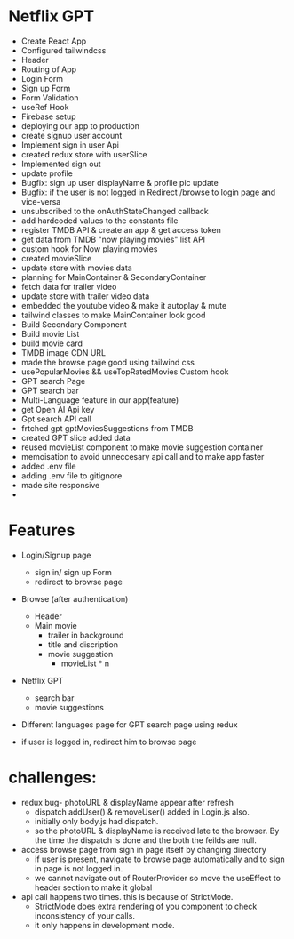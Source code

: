 # Netflix GPT

- Create React App
- Configured tailwindcss
- Header
- Routing of App
- Login Form
- Sign up Form
- Form Validation
- useRef Hook
- Firebase setup
- deploying our app to production
- create signup user account
- Implement sign in user Api
- created redux store with userSlice
- Implemented sign out
- update profile
- Bugfix: sign up user displayName & profile pic update
- Bugfix: if the user is not logged in Redirect /browse to login page and vice-versa
- unsubscribed to the onAuthStateChanged callback
- add hardcoded values to the constants file
- register TMDB API & create an app & get access token
- get data from TMDB "now playing movies" list API
- custom hook for Now playing movies
- created movieSlice
- update store with movies data
- planning for MainContainer & SecondaryContainer
- fetch data for trailer video
- update store with trailer video data
- embedded the youtube video & make it autoplay & mute
- tailwind classes to make MainContainer look good
- Build Secondary Component
- Build movie List
- build movie card
- TMDB image CDN URL
- made the browse page good using tailwind css
- usePopularMovies && useTopRatedMovies Custom hook
- GPT search Page
- GPT search bar
- Multi-Language feature in our app(feature)
- get Open AI Api key
- Gpt search API call
- frtched gpt gptMoviesSuggestions from TMDB
- created GPT slice added data
- reused movieList component to make movie suggestion container
- memoisation to avoid unneccesary api call and to make app faster
- added .env file
- adding .env file to gitignore
- made site responsive
- 

# Features

- Login/Signup page
  - sign in/ sign up Form
  - redirect to browse page
- Browse (after authentication)
  - Header
  - Main movie
    - trailer in background
    - title and discription
    - movie suggestion
      - movieList * n
- Netflix GPT
  - search bar
  - movie suggestions
- Different languages page for GPT search page using redux

- if user is logged in, redirect him to browse page

# challenges:

- redux bug- photoURL & displayName appear after refresh
  - dispatch addUser() & removeUser() added in Login.js also.
  - initially only body.js had dispatch.
  - so the photoURL & displayName is received late to the browser. By the time the dispatch is done and the both the feilds are null.
- access browse page from sign in page itself by changing directory
  - if user is present, navigate to browse page automatically and to sign in page is not logged in.
  - we cannot navigate out of RouterProvider so move the useEffect to header section to make it global
- api call happens two times. this is because of StrictMode.
  - StrictMode does extra rendering of you component to check inconsistency of your calls.
  - it only happens in development mode.
